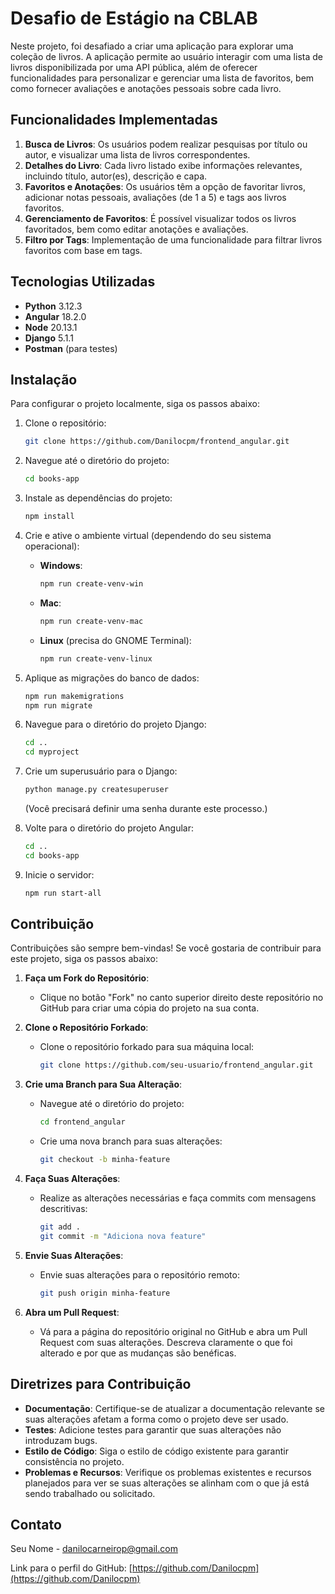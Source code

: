 # Desafio de Estágio na CBLAB

Neste projeto, foi desafiado a criar uma aplicação para explorar uma coleção de livros. A aplicação permite ao usuário interagir com uma lista de livros disponibilizada por uma API pública, além de oferecer funcionalidades para personalizar e gerenciar uma lista de favoritos, bem como fornecer avaliações e anotações pessoais sobre cada livro.

## Funcionalidades Implementadas

1. **Busca de Livros**: Os usuários podem realizar pesquisas por título ou autor, e visualizar uma lista de livros correspondentes.
2. **Detalhes do Livro**: Cada livro listado exibe informações relevantes, incluindo título, autor(es), descrição e capa.
3. **Favoritos e Anotações**: Os usuários têm a opção de favoritar livros, adicionar notas pessoais, avaliações (de 1 a 5) e tags aos livros favoritos.
4. **Gerenciamento de Favoritos**: É possível visualizar todos os livros favoritados, bem como editar anotações e avaliações.
5. **Filtro por Tags**: Implementação de uma funcionalidade para filtrar livros favoritos com base em tags.

## Tecnologias Utilizadas

- **Python** 3.12.3
- **Angular** 18.2.0
- **Node** 20.13.1
- **Django** 5.1.1
- **Postman** (para testes)


## Instalação

Para configurar o projeto localmente, siga os passos abaixo:

1. Clone o repositório:
    ```bash
    git clone https://github.com/Danilocpm/frontend_angular.git
    ```
2. Navegue até o diretório do projeto:
    ```bash
    cd books-app
    ```
3. Instale as dependências do projeto:
    ```bash
    npm install
    ```
4. Crie e ative o ambiente virtual (dependendo do seu sistema operacional):
    - **Windows**:
        ```bash
        npm run create-venv-win
        ```
    - **Mac**:
        ```bash
        npm run create-venv-mac
        ```
    - **Linux** (precisa do GNOME Terminal):
        ```bash
        npm run create-venv-linux
        ```
5. Aplique as migrações do banco de dados:
    ```bash
    npm run makemigrations
    npm run migrate
    ```
6. Navegue para o diretório do projeto Django:
    ```bash
    cd .. 
    cd myproject
    ```
7. Crie um superusuário para o Django:
    ```bash
    python manage.py createsuperuser
    ```
    (Você precisará definir uma senha durante este processo.)

8. Volte para o diretório do projeto Angular:
    ```bash
    cd ..
    cd books-app
    ```
9. Inicie o servidor:
    ```bash
    npm run start-all
    ```
## Contribuição

Contribuições são sempre bem-vindas! Se você gostaria de contribuir para este projeto, siga os passos abaixo:

1. **Faça um Fork do Repositório**:
   - Clique no botão "Fork" no canto superior direito deste repositório no GitHub para criar uma cópia do projeto na sua conta.

2. **Clone o Repositório Forkado**:
   - Clone o repositório forkado para sua máquina local:
     ```bash
     git clone https://github.com/seu-usuario/frontend_angular.git
     ```

3. **Crie uma Branch para Sua Alteração**:
   - Navegue até o diretório do projeto:
     ```bash
     cd frontend_angular
     ```
   - Crie uma nova branch para suas alterações:
     ```bash
     git checkout -b minha-feature
     ```

4. **Faça Suas Alterações**:
   - Realize as alterações necessárias e faça commits com mensagens descritivas:
     ```bash
     git add .
     git commit -m "Adiciona nova feature"
     ```

5. **Envie Suas Alterações**:
   - Envie suas alterações para o repositório remoto:
     ```bash
     git push origin minha-feature
     ```

6. **Abra um Pull Request**:
   - Vá para a página do repositório original no GitHub e abra um Pull Request com suas alterações. Descreva claramente o que foi alterado e por que as mudanças são benéficas.

## Diretrizes para Contribuição

- **Documentação**: Certifique-se de atualizar a documentação relevante se suas alterações afetam a forma como o projeto deve ser usado.
- **Testes**: Adicione testes para garantir que suas alterações não introduzam bugs.
- **Estilo de Código**: Siga o estilo de código existente para garantir consistência no projeto.
- **Problemas e Recursos**: Verifique os problemas existentes e recursos planejados para ver se suas alterações se alinham com o que já está sendo trabalhado ou solicitado.


## Contato

Seu Nome - [danilocarneirop@gmail.com](mailto:danilocarneirop@gmail.com)

Link para o perfil do GitHub: [https://github.com/Danilocpm](https://github.com/Danilocpm)

